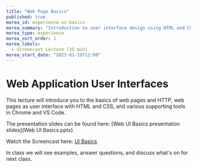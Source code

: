 ```yaml
---
title: "Web Page Basics"
published: true
morea_id: experience-ui-basics
morea_summary: "Introduction to user interface design using HTML and CSS and supporting tools."
morea_type: experience 
morea_sort_order: 1
morea_labels:
  - Screencast Lecture [35 min]
morea_start_date: "2023-01-19T12:00"
---
```

# Web Application User Interfaces
This lecture will introduce you to the basics of web pages and HTTP, web pages as user interface with HTML and CSS, and various supporting tools in Chrome and VS Code. 

The presentation slides can be found here:
[Web UI Basics presentation slides](Web UI Basics.pptx)

Watch the Screencast here:
[UI Basics](https://youtu.be/f2Buwd_ebj8)

In class we will see examples, answer questions, and discuss what's on for next class. 

